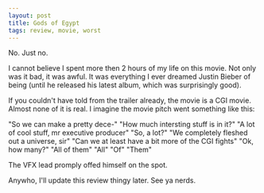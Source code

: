 ```yaml
---
layout: post
title: Gods of Egypt
tags: review, movie, worst
---
```


No. Just no.

I cannot believe I spent more then 2 hours of my life on this movie. Not only was it bad, it was awful. It was everything I ever dreamed Justin Bieber of being (until he released his latest album, which was surprisingly good).

If you couldn't have told from the trailer already, the movie is a CGI movie. Almost none of it is real. I imagine the movie pitch went something like this:

"So we can make a pretty dece-"
"How much intersting stuff is in it?"
"A lot of cool stuff, mr executive producer"
"So, a lot?"
"We completely fleshed out a universe, sir"
"Can we at least have a bit more of the CGI fights"
"Ok, how many?"
"All of them"
"All"
"Of"
"Them"

The VFX lead promply offed himself on the spot.

Anywho, I'll update this review thingy later. See ya nerds.
